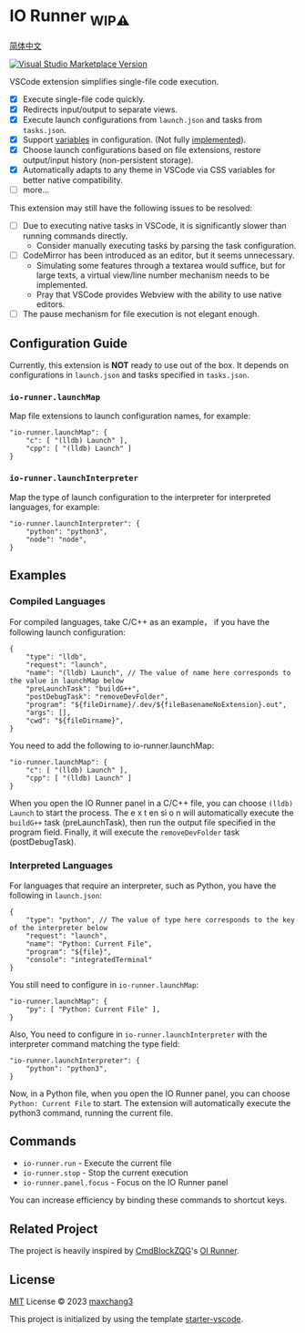 # IO Runner <sub>**WIP⚠️**</sub>

[简体中文](./README_CN.md)

<a href="https://marketplace.visualstudio.com/items?itemName=antfu.ext-name" target="__blank"><img src="https://img.shields.io/visual-studio-marketplace/v/antfu.ext-name.svg?color=eee&amp;label=VS%20Code%20Marketplace&logo=visual-studio-code" alt="Visual Studio Marketplace Version" /></a> 

VSCode extension simplifies single-file code execution.

* [x] Execute single-file code quickly.
* [x] Redirects input/output to separate views.
* [x] Execute launch configurations from `launch.json` and tasks from `tasks.json`.
* [x] Support [variables](https://code.visualstudio.com/docs/editor/variables-reference) in configuration. (Not fully [implemented](https://github.com/DominicVonk/vscode-variables)).
* [x] Choose launch configurations based on file extensions, restore output/input history (non-persistent storage).
* [x]  Automatically adapts to any theme in VSCode via CSS variables for better native compatibility.
* [ ] more...

This extension may still have the following issues to be resolved:

* [ ] Due to executing native tasks in VSCode, it is significantly slower than running commands directly.
    * Consider manually executing tasks by parsing the task configuration.
* [ ] CodeMirror has been introduced as an editor, but it seems unnecessary.
    * Simulating some features through a textarea would suffice, but for large texts, a virtual view/line number mechanism needs to be implemented.
    * Pray that VSCode provides Webview with the ability to use native editors.
* [ ] The pause mechanism for file execution is not elegant enough.

## Configuration Guide

Currently, this extension is **NOT** ready to use out of the box. It depends on configurations in `launch.json` and tasks specified in `tasks.json`.

### `io-runner.launchMap`

Map file extensions to launch configuration names, for example:

```jsonc
"io-runner.launchMap": {
    "c": [ "(lldb) Launch" ],
    "cpp": [ "(lldb) Launch" ]
}
```

### `io-runner.launchInterpreter`

Map the type of launch configuration to the interpreter for interpreted languages, for example:

```jsonc
"io-runner.launchInterpreter": {
    "python": "python3",
    "node": "node",
}
```

## Examples

### Compiled Languages

For compiled languages, take C/C++ as an example， if you have the following launch configuration:

```jsonc
{
    "type": "lldb",
    "request": "launch",
    "name": "(lldb) Launch", // The value of name here corresponds to the value in launchMap below
    "preLaunchTask": "buildG++",
    "postDebugTask": "removeDevFolder",
    "program": "${fileDirname}/.dev/${fileBasenameNoExtension}.out",
    "args": [],
    "cwd": "${fileDirname}",
}
```

You need to add the following to io-runner.launchMap:

```jsonc
"io-runner.launchMap": {
    "c": [ "(lldb) Launch" ],
    "cpp": [ "(lldb) Launch" ]
}
```

When you open the IO Runner panel in a C/C++ file, you can choose `(lldb) Launch` to start the process. The e x t en si o n will automatically execute the `buildG++` task (preLaunchTask), then run the output file specified in the program field. Finally, it will execute the `removeDevFolder` task (postDebugTask).


### Interpreted Languages

For languages that require an interpreter, such as Python, you have the following in `launch.json`:

```jsonc
{
    "type": "python", // The value of type here corresponds to the key of the interpreter below
    "request": "launch",
    "name": "Python: Current File",
    "program": "${file}",
    "console": "integratedTerminal"
}
```

You still need to configure in `io-runner.launchMap`:

```jsonc
"io-runner.launchMap": {
    "py": [ "Python: Current File" ],
}
```

Also, You need to configure in `io-runner.launchInterpreter` with the interpreter command matching the type field:

```jsonc
"io-runner.launchInterpreter": {
    "python": "python3",
}
```

Now, in a Python file, when you open the IO Runner panel, you can choose `Python: Current File` to start. The extension will automatically execute the python3 command, running the current file.

## Commands

* `io-runner.run` - Execute the current file
* `io-runner.stop` - Stop the current execution
* `io-runner.panel.focus` - Focus on the IO Runner panel

You can increase efficiency by binding these commands to shortcut keys.

## Related Project

The project is heavily inspired by [CmdBlockZQG](https://github.com/CmdBlockZQG/)'s [OI Runner](https://github.com/CmdBlockZQG/oi-runner/).

## License

[MIT](https://github.com/maxchang3/io-runner/blob/main/LICENSE) License © 2023 [maxchang3](https://github.com/maxchang3)

This project is initialized by using the template [starter-vscode](https://github.com/antfu/starter-vscode).
